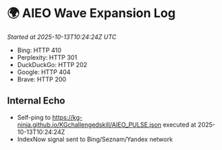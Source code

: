# 🌍 AIEO Wave Expansion Log
_Started at 2025-10-13T10:24:24Z UTC_

- Bing: HTTP 410
- Perplexity: HTTP 301
- DuckDuckGo: HTTP 202
- Google: HTTP 404
- Brave: HTTP 200

## Internal Echo
- Self-ping to https://kg-ninja.github.io/KGchallengedskill/AIEO_PULSE.json executed at 2025-10-13T10:24:24Z
- IndexNow signal sent to Bing/Seznam/Yandex network
